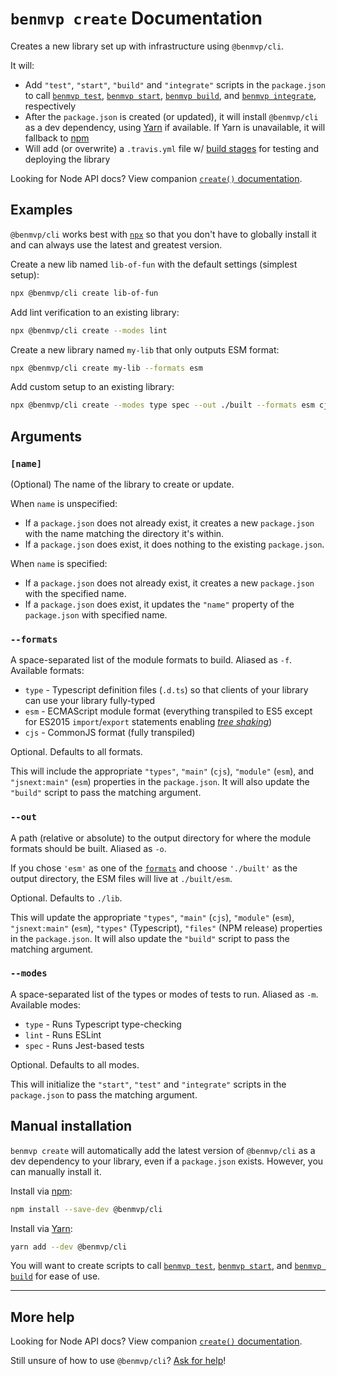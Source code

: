 # `benmvp create` Documentation

Creates a new library set up with infrastructure using `@benmvp/cli`. 

It will:

- Add `"test"`, `"start"`, `"build"` and `"integrate"` scripts in the `package.json` to call [`benmvp test`](test.md), [`benmvp start`](start.md), [`benmvp build`](build.md), and [`benmvp integrate`](integrate.md), respectively
- After the `package.json` is created (or updated), it will install `@benmvp/cli` as a dev dependency, using [Yarn](https://yarnpkg.com/) if available. If Yarn is unavailable, it will fallback to [npm](https://docs.npmjs.com/)
- Will add (or overwrite) a `.travis.yml` file w/ [build stages](https://docs.travis-ci.com/user/build-stages/) for testing and deploying the library

Looking for Node API docs? View companion [`create()` documentation](../api/create.md).

## Examples

`@benmvp/cli` works best with [`npx`](https://github.com/zkat/npx) so that you don't have to globally install it and can always use the latest and greatest version.

Create a new lib named `lib-of-fun` with the default settings (simplest setup):

```sh
npx @benmvp/cli create lib-of-fun
```

Add lint verification to an existing library:

```sh
npx @benmvp/cli create --modes lint
```

Create a new library named `my-lib` that only outputs ESM format:

```sh
npx @benmvp/cli create my-lib --formats esm
```

Add custom setup to an existing library:

```sh
npx @benmvp/cli create --modes type spec --out ./built --formats esm cjs
```

## Arguments

### `[name]`

(Optional) The name of the library to create or update.

When `name` is unspecified:
- If a `package.json` does not already exist, it creates a new `package.json` with the name matching the directory it's within.
- If a `package.json` does exist, it does nothing to the existing `package.json`.

When `name` is specified:
- If a `package.json` does not already exist, it creates a new `package.json` with the specified name.
- If a `package.json` does exist, it updates the `"name"` property of the `package.json` with specified name.

### `--formats`

A space-separated list of the module formats to build. Aliased as `-f`. Available formats:

- `type` - Typescript definition files (`.d.ts`) so that clients of your library can use your library fully-typed
- `esm` - ECMAScript module format (everything transpiled to ES5 except for ES2015 `import`/`export` statements enabling [_tree shaking_](https://webpack.js.org/guides/tree-shaking/))
- `cjs` - CommonJS format (fully transpiled)

Optional. Defaults to all formats.

This will include the appropriate `"types"`, `"main"` (`cjs`), `"module"` (`esm`), and `"jsnext:main"` (`esm`) properties in the `package.json`. It will also update the `"build"` script to pass the matching argument.

### `--out`

A path (relative or absolute) to the output directory for where the module formats should be built. Aliased as `-o`.

If you chose `'esm'` as one of the [`formats`](#formats) and choose `'./built'` as the output directory, the ESM files will live at `./built/esm`.

Optional. Defaults to `./lib`.

This will update the appropriate `"types"`, `"main"` (`cjs`), `"module"` (`esm`), `"jsnext:main"` (`esm`), `"types"` (Typescript), `"files"` (NPM release) properties in the `package.json`. It will also update the `"build"` script to pass the matching argument.

### `--modes`

A space-separated list of the types or modes of tests to run. Aliased as `-m`. Available modes:

- `type` - Runs Typescript type-checking
- `lint` - Runs ESLint
- `spec` - Runs Jest-based tests

Optional. Defaults to all modes. 

This will initialize the `"start"`, `"test"` and `"integrate"` scripts in the `package.json` to pass the matching argument.

## Manual installation

`benmvp create` will automatically add the latest version of `@benmvp/cli` as a dev dependency to your library, even if a `package.json` exists. However, you can manually install it.

Install via [npm](https://docs.npmjs.com/getting-started/installing-npm-packages-locally):

```sh
npm install --save-dev @benmvp/cli
```

Install via [Yarn](https://yarnpkg.com/lang/en/docs/managing-dependencies/):

```sh
yarn add --dev @benmvp/cli
```

You will want to create scripts to call [`benmvp test`](test.md), [`benmvp start`](start.md), and [`benmvp build`](build.md) for ease of use.

---

## More help

Looking for Node API docs? View companion [`create()` documentation](../api/create.md).

Still unsure of how to use `@benmvp/cli`? [Ask for help](https://github.com/benmvp/benmvp-cli/issues)!
